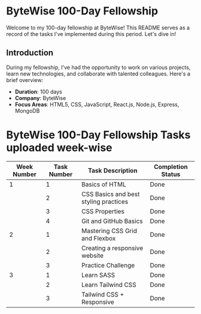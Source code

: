 # ByteWise 100-Day Fellowship

Welcome to my 100-day fellowship at ByteWise! This README serves as a record of the tasks I've implemented during this period. Let's dive in!

## Introduction

During my fellowship, I've had the opportunity to work on various projects, learn new technologies, and collaborate with talented colleagues. Here's a brief overview:

- **Duration**: 100 days
- **Company**: ByteWise
- **Focus Areas**: HTML5, CSS, JavaScript, React.js, Node.js, Express, MongoDB 

# ByteWise 100-Day Fellowship Tasks uploaded week-wise

| Week Number | Task Number | Task Description                             | Completion Status |
|-------------|-------------|----------------------------------------------|-------------------|
|1            | 1           | Basics of HTML                               | Done              |
|             | 2           | CSS Basics and best styling practices        | Done              |
|             | 3           | CSS Properties                               | Done              |
|             | 4           | Git and GitHub Basics                        | Done              |
|2            | 1           | Mastering CSS Grid and Flexbox               | Done              |
|             | 2           | Creating a responsive website                | Done              |
|             | 3           | Practice Challenge                           | Done              |
|3            | 1           | Learn SASS                                   | Done              |
|             | 2           | Learn Tailwind CSS                           | Done              |
|             | 3           | Tailwind CSS + Responsive                    | Done              |

